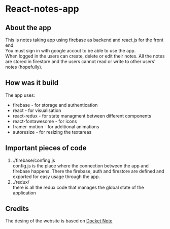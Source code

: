 # React-notes-app

## About the app
This is notes taking app using firebase as backend and react.js for the front end.  
You must sign in with google accout to be able to use the app.  
When logged in the users can create, delete or edit their notes. All the notes are stored in firestore and the users cannot read or write to other users' notes (hopefully).

## How was it build
The app uses:
- firebase - for storage and authentication
- react - for visualisation
- react-redux - for state managment between different components
- react-fontawesome - for icons
- framer-motion - for additional animations
- autoresize - for resizing the textareas

## Important pieces of code

1. ./firebase/confing.js  
config.js is the place where the connection between the app and firebase happens. There the firebase, auth and firestore are defined and exported for easy usage through the app.
1. ./redux/  
    there is all the redux code that manages the global state of the application

## Credits
The desing of the website is based on [Docket Note](https://dribbble.com/shots/14037848-Docket-note-Side-menu) 

